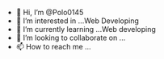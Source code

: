 - 👋 Hi, I’m @Polo0145
- 👀 I’m interested in ...Web Developing 
- 🌱 I’m currently learning ...Web developing 
- 💞️ I’m looking to collaborate on ...
- 📫 How to reach me ...

<!---
Polo0145/Polo0145 is a ✨ special ✨ repository because its `README.md` (this file) appears on your GitHub profile.
You can click the Preview link to take a look at your changes.
--->
